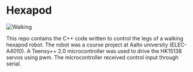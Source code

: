 # Hexapod

![Walking](walking.gif)

This repo contains the C++ code written to control the legs of a walking hexapod robot. The robot was a course project at Aalto university (ELEC-A4010). A Teensy++ 2.0 microcontroller was used to drive the HK15138 servos using pwm. The microcontroller received control input through serial.
